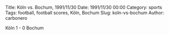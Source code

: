 Title: Köln vs. Bochum, 1991/11/30
Date: 1991/11/30 00:00
Category: sports
Tags: football, football scores, Köln, Bochum
Slug: koln-vs-bochum
Author: carbonero


Köln 1 - 0 Bochum
